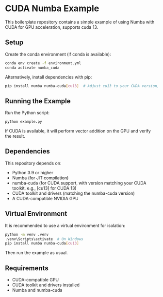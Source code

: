 # CUDA Numba Example

This boilerplate repository contains a simple example of using Numba with CUDA for GPU acceleration, supports cuda 13.

## Setup

Create the conda environment (if conda is available):

```bash
conda env create -f environment.yml
conda activate numba_cuda
```

Alternatively, install dependencies with pip:

```bash
pip install numba numba-cuda[cu13]  # Adjust cu13 to your CUDA version, e.g., cu12
```

## Running the Example

Run the Python script:

```bash
python example.py
```

If CUDA is available, it will perform vector addition on the GPU and verify the result.

## Dependencies

This repository depends on:

- Python 3.9 or higher
- Numba (for JIT compilation)
- numba-cuda (for CUDA support, with version matching your CUDA toolkit, e.g., [cu13] for CUDA 13)
- CUDA toolkit and drivers (matching the numba-cuda version)
- A CUDA-compatible NVIDIA GPU

## Virtual Environment

It is recommended to use a virtual environment for isolation:

```bash
python -m venv .venv
.venv\Scripts\activate  # On Windows
pip install numba numba-cuda[cu13]
```

Then run the example as usual.

## Requirements

- CUDA-compatible GPU
- CUDA toolkit and drivers installed
- Numba and numba-cuda
